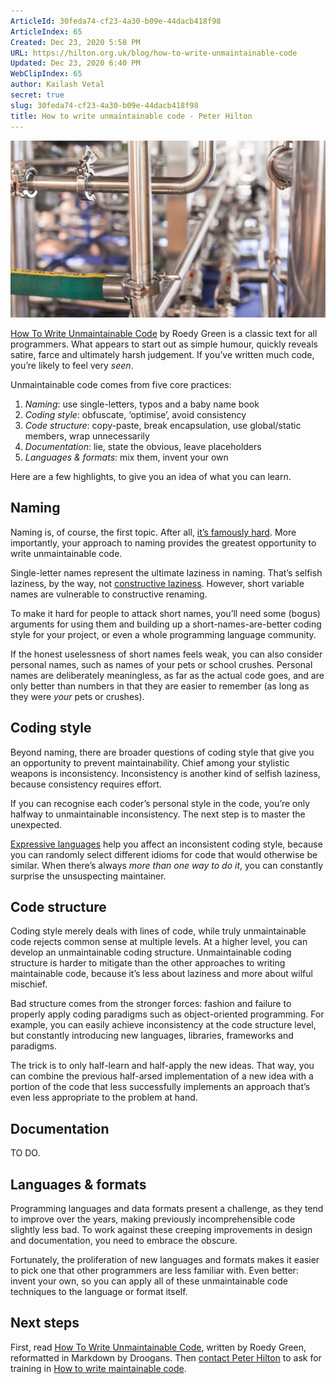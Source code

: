 ```yaml
---
ArticleId: 30feda74-cf23-4a30-b09e-44dacb418f98
ArticleIndex: 65
Created: Dec 23, 2020 5:58 PM
URL: https://hilton.org.uk/blog/how-to-write-unmaintainable-code
Updated: Dec 23, 2020 6:40 PM
WebClipIndex: 65
author: Kailash Vetal
secret: true
slug: 30feda74-cf23-4a30-b09e-44dacb418f98
title: How to write unmaintainable code - Peter Hilton
---
```

![65%208d991eeabdee4dedbc46339691015b69/factory5.jpg](65%208d991eeabdee4dedbc46339691015b69/factory5.jpg)

[How To Write Unmaintainable Code](https://github.com/Droogans/unmaintainable-code) by Roedy Green is a classic text for all programmers. What appears to start out as simple humour, quickly reveals satire, farce and ultimately harsh judgement. If you’ve written much code, you’re likely to feel very *seen*.

Unmaintainable code comes from five core practices:

1. *Naming*: use single-letters, typos and a baby name book
2. *Coding style*: obfuscate, ‘optimise’, avoid consistency
3. *Code structure*: copy-paste, break encapsulation, use global/static members, wrap unnecessarily
4. *Documentation*: lie, state the obvious, leave placeholders
5. *Languages & formats*: mix them, invent your own

Here are a few highlights, to give you an idea of what you can learn.

## Naming

Naming is, of course, the first topic. After all, [it’s famously hard](https://hilton.org.uk/blog/why-naming-things-is-hard). More importantly, your approach to naming provides the greatest opportunity to write unmaintainable code.

Single-letter names represent the ultimate laziness in naming. That’s selfish laziness, by the way, not [constructive laziness](https://hilton.org.uk/blog/constructive-laziness). However, short variable names are vulnerable to constructive renaming.

To make it hard for people to attack short names, you’ll need some (bogus) arguments for using them and building up a short-names-are-better coding style for your project, or even a whole programming language community.

If the honest uselessness of short names feels weak, you can also consider personal names, such as names of your pets or school crushes. Personal names are deliberately meaningless, as far as the actual code goes, and are only better than numbers in that they are easier to remember (as long as they were *your* pets or crushes).

## Coding style

Beyond naming, there are broader questions of coding style that give you an opportunity to prevent maintainability. Chief among your stylistic weapons is inconsistency. Inconsistency is another kind of selfish laziness, because consistency requires effort.

If you can recognise each coder’s personal style in the code, you’re only halfway to unmaintainable inconsistency. The next step is to master the unexpected.

[Expressive languages](https://hilton.org.uk/blog/maintenance-expressive-languages) help you affect an inconsistent coding style, because you can randomly select different idioms for code that would otherwise be similar. When there’s always *more than one way to do it*, you can constantly surprise the unsuspecting maintainer.

## Code structure

Coding style merely deals with lines of code, while truly unmaintainable code rejects common sense at multiple levels. At a higher level, you can develop an unmaintainable coding structure. Unmaintainable coding structure is harder to mitigate than the other approaches to writing maintainable code, because it’s less about laziness and more about wilful mischief.

Bad structure comes from the stronger forces: fashion and failure to properly apply coding paradigms such as object-oriented programming. For example, you can easily achieve inconsistency at the code structure level, but constantly introducing new languages, libraries, frameworks and paradigms.

The trick is to only half-learn and half-apply the new ideas. That way, you can combine the previous half-arsed implementation of a new idea with a portion of the code that less successfully implements an approach that’s even less appropriate to the problem at hand.

## Documentation

TO DO.

## Languages & formats

Programming languages and data formats present a challenge, as they tend to improve over the years, making previously incomprehensible code slightly less bad. To work against these creeping improvements in design and documentation, you need to embrace the obscure.

Fortunately, the proliferation of new languages and formats makes it easier to pick one that other programmers are less familiar with. Even better: invent your own, so you can apply all of these unmaintainable code techniques to the language or format itself.

## Next steps

First, read [How To Write Unmaintainable Code]( https://github.com/Droogans/unmaintainable-code), written by Roedy Green, reformatted in Markdown by Droogans. Then [contact Peter Hilton](https://hilton.org.uk/contact) to ask for training in [How to write maintainable code](https://hilton.org.uk/training/maintainable-code).
